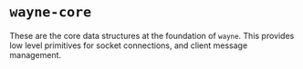 # `wayne-core`

These are the core data structures at the foundation of `wayne`. This provides low level primitives for socket connections, and client message management.